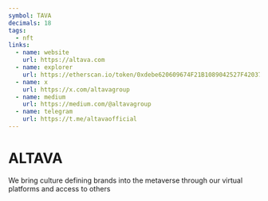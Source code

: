 ```yaml
---
symbol: TAVA
decimals: 18
tags:
  - nft
links:
  - name: website
    url: https://altava.com
  - name: explorer
    url: https://etherscan.io/token/0xdebe620609674F21B1089042527F420372eA98A5
  - name: x
    url: https://x.com/altavagroup
  - name: medium
    url: https://medium.com/@altavagroup
  - name: telegram
    url: https://t.me/altavaofficial
---
```


# ALTAVA

We bring culture defining brands into the metaverse through our virtual platforms and access to others

